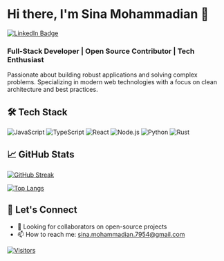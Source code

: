 # Hi there, I'm Sina Mohammadian 👋

[![LinkedIn Badge](https://img.shields.io/badge/LinkedIn-0077B5?style=for-the-badge&logo=linkedin&logoColor=white)](https://linkedin.com/in/sinamhmmdn)
<!-- [![Portfolio Badge](https://img.shields.io/badge/Portfolio-%23000000.svg?style=for-the-badge&logo=firefox&logoColor=#FF7139)](https://yourportfolio.com) -->
<!-- [![Twitter Badge](https://img.shields.io/badge/Twitter-1DA1F2?style=for-the-badge&logo=twitter&logoColor=white)](https://twitter.com/yourhandle) -->

### Full-Stack Developer | Open Source Contributor | Tech Enthusiast

Passionate about building robust applications and solving complex problems. Specializing in modern web technologies with a focus on clean architecture and best practices.

## 🛠 Tech Stack

![JavaScript](https://img.shields.io/badge/-JavaScript-F7DF1E?style=flat-square&logo=javascript&logoColor=black)
![TypeScript](https://img.shields.io/badge/-TypeScript-3178C6?style=flat-square&logo=typescript&logoColor=white)
![React](https://img.shields.io/badge/-React-61DAFB?style=flat-square&logo=react&logoColor=black)
![Node.js](https://img.shields.io/badge/Node.js-339933?style=flat-square&logo=nodedotjs&logoColor=white)
![Python](https://img.shields.io/badge/-Python-3776AB?style=flat-square&logo=python&logoColor=white)
![Rust](https://img.shields.io/badge/-Python-3776AB?style=flat-square&logo=rust&logoColor=white)
<!-- ![AWS](https://img.shields.io/badge/AWS-%23FF9900.svg?style=flat-square&logo=amazon-aws&logoColor=white) -->

## 📈 GitHub Stats

[![GitHub Streak](https://streak-stats.demolab.com?user=sinamhdn&theme=dark&border_radius=5)](https://git.io/streak-stats)

[![Top Langs](https://github-readme-stats.vercel.app/api/top-langs/?username=sinamhdn&layout=compact&theme=vision-friendly-dark)](https://github.com/anuraghazra/github-readme-stats)

<!-- ## 🔥 Recent Projects -->

<!-- ### [Project 1](https://github.com/yourusername/project1) -->
<!-- ▶ Modern e-commerce platform with microservices architecture -->  
<!-- ✅ React • Node.js • MongoDB • Docker -->  
<!-- 🌟 Featured on [Product Hunt](https://www.producthunt.com/) -->

<!-- ### [Project 2](https://github.com/yourusername/project2) -->
<!-- ▶ AI-powered content generation tool -->  
<!-- ✅ Python • TensorFlow • FastAPI • AWS Lambda -->
<!-- 🚀 Winner of [Hackathon Name] 2023 -->

<!-- ## 📝 Latest Blog Posts -->

<!-- BLOG-POST-LIST:START -->
<!-- - [Building Scalable Microservices with Node.js and Docker](https://yourblog.com/post1) -->
<!-- - [10 Best Practices for React Development in 2024](https://yourblog.com/post2) -->
<!-- - [Getting Started with Machine Learning in Python](https://yourblog.com/post3) -->
<!-- BLOG-POST-LIST:END -->

## 🤝 Let's Connect

- 💼 Looking for collaborators on open-source projects
- 📫 How to reach me: [sina.mohammadian.7954@gmail.com](mailto:sina.mohammadian.7954@gmail.com)
<!-- - 😄 Pronouns: He/Him/His or She/Her/Hers -->
<!-- - ⚡ Fun fact: I once [interesting personal fact] -->

[![Visitors](https://visitor-badge.laobi.icu/badge?page_id=yourusername.yourusername)](https://github.com/sinamhdn)
